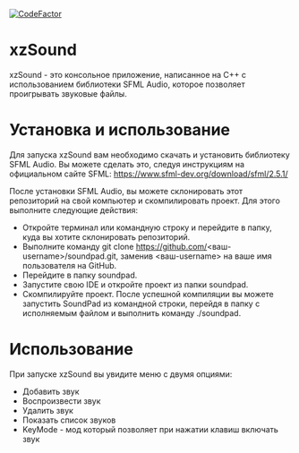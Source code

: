 [![CodeFactor](https://www.codefactor.io/repository/github/sxaxq/xzsound/badge)](https://www.codefactor.io/repository/github/sxaxq/xzsound)
# xzSound
xzSound - это консольное приложение, написанное на C++ с использованием библиотеки SFML Audio, которое позволяет проигрывать звуковые файлы.

# Установка и использование
Для запуска xzSound вам необходимо скачать и установить библиотеку SFML Audio. Вы можете сделать это, следуя инструкциям на официальном сайте SFML: https://www.sfml-dev.org/download/sfml/2.5.1/

После установки SFML Audio, вы можете склонировать этот репозиторий на свой компьютер и скомпилировать проект. Для этого выполните следующие действия:

- Откройте терминал или командную строку и перейдите в папку, куда вы хотите склонировать репозиторий.
- Выполните команду git clone https://github.com/<ваш-username>/soundpad.git, заменив <ваш-username> на ваше имя пользователя на GitHub.
- Перейдите в папку soundpad.
- Запустите свою IDE и откройте проект из папки soundpad.
- Скомпилируйте проект.
После успешной компиляции вы можете запустить SoundPad из командной строки, перейдя в папку с исполняемым файлом и выполнить команду ./soundpad.

# Использование
При запуске xzSound вы увидите меню с двумя опциями:

- Добавить звук
- Воспроизвести звук
- Удалить звук
- Показать список звуков
- KeyMode - мод который позволяет при нажатии клавиш включать звук

